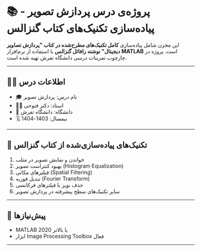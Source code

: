 # 📚 پروژه‌ی درس پردازش تصویر - پیاده‌سازی تکنیک‌های کتاب گنزالس

این مخزن شامل پیاده‌سازی **کامل تکنیک‌های مطرح‌شده در کتاب "پردازش تصاویر دیجیتال" نوشته رافائل گنزالس** با استفاده از نرم‌افزار **MATLAB** است. پروژه در چارچوب تمرینات درسی دانشگاه تفرش تهیه شده است.

---

## 🧑‍🏫 اطلاعات درس

- 🎓 نام درس: پردازش تصویر
- 🧑‍🏫 استاد: دکتر فتوحی
- 🏫 دانشگاه: دانشگاه تفرش
- 🗓️ نیمسال: 1403-1404

---

## 🧪 تکنیک‌های پیاده‌سازی‌شده از کتاب گنزالس

1. خواندن و نمایش تصویر در متلب
2. بهبود کنتراست تصویر (Histogram Equalization)
3. فیلترهای مکانی (Spatial Filtering)
4. تبدیل فوریه (Fourier Transform)
5. حذف نویز با فیلترهای فرکانسی
6. سایر تکنیک‌های سطح پیشرفته در پردازش تصویر

---

## 📎 پیش‌نیازها

- MATLAB 2020 یا بالاتر
- ابزار Image Processing Toolbox فعال

---

